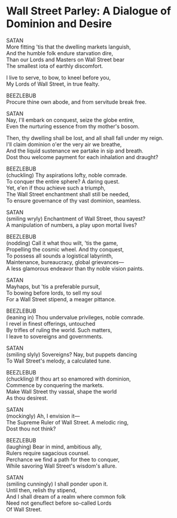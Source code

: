 # Wall Street Parley: A Dialogue of Dominion and Desire

SATAN  
More fitting 'tis that the dwelling markets languish,  
And the humble folk endure starvation dire,  
Than our Lords and Masters on Wall Street bear  
The smallest iota of earthly discomfort.  
  
I live to serve, to bow, to kneel before you,  
My Lords of Wall Street, in true fealty.  
  
BEEZLEBUB  
Procure thine own abode, and from servitude break free.  
  
SATAN  
Nay, I'll embark on conquest, seize the globe entire,  
Even the nurturing essence from thy mother's bosom.  
  
Then, thy dwelling shall be lost, and all shall fall under my reign.  
I'll claim dominion o'er the very air we breathe,  
And the liquid sustenance we partake in sip and breath.  
Dost thou welcome payment for each inhalation and draught?  
  
BEEZLEBUB  
(chuckling) Thy aspirations lofty, noble comrade.  
To conquer the entire sphere? A daring quest.  
Yet, e'en if thou achieve such a triumph,  
The Wall Street enchantment shall still be needed,  
To ensure governance of thy vast dominion, seamless.  
  
SATAN  
(smiling wryly) Enchantment of Wall Street, thou sayest?  
A manipulation of numbers, a play upon mortal lives?  
  
BEEZLEBUB  
(nodding) Call it what thou wilt, 'tis the game,  
Propelling the cosmic wheel. And thy conquest,  
To possess all sounds a logistical labyrinth,  
Maintenance, bureaucracy, global grievances—  
A less glamorous endeavor than thy noble vision paints.  
  
SATAN  
Mayhaps, but 'tis a preferable pursuit,  
To bowing before lords, to sell my soul  
For a Wall Street stipend, a meager pittance.  
  
BEEZLEBUB  
(leaning in) Thou undervalue privileges, noble comrade.  
I revel in finest offerings, untouched  
By trifles of ruling the world. Such matters,  
I leave to sovereigns and governments.  
  
SATAN  
(smiling slyly) Sovereigns? Nay, but puppets dancing  
To Wall Street's melody, a calculated tune.  
  
BEEZLEBUB  
(chuckling) If thou art so enamored with dominion,  
Commence by conquering the markets.  
Make Wall Street thy vassal, shape the world  
As thou desirest.  
  
SATAN  
(mockingly) Ah, I envision it—  
The Supreme Ruler of Wall Street. A melodic ring,  
Dost thou not think?  
  
BEEZLEBUB  
(laughing) Bear in mind, ambitious ally,  
Rulers require sagacious counsel.  
Perchance we find a path for thee to conquer,  
While savoring Wall Street's wisdom's allure.  
  
SATAN  
(smiling cunningly) I shall ponder upon it.  
Until then, relish thy stipend,  
And I shall dream of a realm where common folk  
Need not genuflect before so-called Lords  
Of Wall Street.